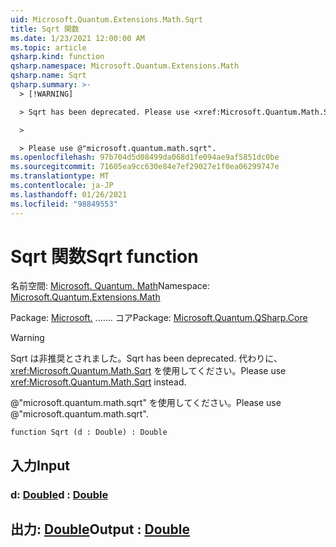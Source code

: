 ```yaml
---
uid: Microsoft.Quantum.Extensions.Math.Sqrt
title: Sqrt 関数
ms.date: 1/23/2021 12:00:00 AM
ms.topic: article
qsharp.kind: function
qsharp.namespace: Microsoft.Quantum.Extensions.Math
qsharp.name: Sqrt
qsharp.summary: >-
  > [!WARNING]

  > Sqrt has been deprecated. Please use <xref:Microsoft.Quantum.Math.Sqrt> instead.

  >

  > Please use @"microsoft.quantum.math.sqrt".
ms.openlocfilehash: 97b704d5d08499da068d1fe094ae9af5851dc0be
ms.sourcegitcommit: 71605ea9cc630e84e7ef29027e1f0ea06299747e
ms.translationtype: MT
ms.contentlocale: ja-JP
ms.lasthandoff: 01/26/2021
ms.locfileid: "98849553"
---
```

# <a name="sqrt-function"></a><span data-ttu-id="492db-102">Sqrt 関数</span><span class="sxs-lookup"><span data-stu-id="492db-102">Sqrt function</span></span>

<span data-ttu-id="492db-103">名前空間: [Microsoft. Quantum. Math](xref:Microsoft.Quantum.Extensions.Math)</span><span class="sxs-lookup"><span data-stu-id="492db-103">Namespace: [Microsoft.Quantum.Extensions.Math](xref:Microsoft.Quantum.Extensions.Math)</span></span>

<span data-ttu-id="492db-104">Package: [Microsoft.](https://nuget.org/packages/Microsoft.Quantum.QSharp.Core) ....... コア</span><span class="sxs-lookup"><span data-stu-id="492db-104">Package: [Microsoft.Quantum.QSharp.Core](https://nuget.org/packages/Microsoft.Quantum.QSharp.Core)</span></span>


> [!WARNING]
> <span data-ttu-id="492db-105">Sqrt は非推奨とされました。</span><span class="sxs-lookup"><span data-stu-id="492db-105">Sqrt has been deprecated.</span></span> <span data-ttu-id="492db-106">代わりに、<xref:Microsoft.Quantum.Math.Sqrt> を使用してください。</span><span class="sxs-lookup"><span data-stu-id="492db-106">Please use <xref:Microsoft.Quantum.Math.Sqrt> instead.</span></span>
>
> <span data-ttu-id="492db-107">@"microsoft.quantum.math.sqrt" を使用してください。</span><span class="sxs-lookup"><span data-stu-id="492db-107">Please use @"microsoft.quantum.math.sqrt".</span></span>



```qsharp
function Sqrt (d : Double) : Double
```


## <a name="input"></a><span data-ttu-id="492db-108">入力</span><span class="sxs-lookup"><span data-stu-id="492db-108">Input</span></span>

### <a name="d--double"></a><span data-ttu-id="492db-109">d: [Double](xref:microsoft.quantum.lang-ref.double)</span><span class="sxs-lookup"><span data-stu-id="492db-109">d : [Double](xref:microsoft.quantum.lang-ref.double)</span></span>





## <a name="output--double"></a><span data-ttu-id="492db-110">出力: [Double](xref:microsoft.quantum.lang-ref.double)</span><span class="sxs-lookup"><span data-stu-id="492db-110">Output : [Double](xref:microsoft.quantum.lang-ref.double)</span></span>

